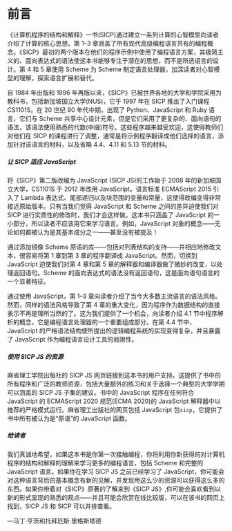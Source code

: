 

# 前言

《计算机程序的结构和解释》一书(SICP)通过建立一系列计算的心智模型向读者介绍了计算的核心思想。第 1–3 章涵盖了所有现代高级编程语言共有的编程概念。《SICP》最初的两个版本在他们的程序示例中使用了编程语言方案，其极简主义的、面向表达式的语法使这本书能够专注于潜在的思想，而不是所选语言的设计。第 4 和 5 章使用 Scheme 为 Scheme 制定语言处理器，加深读者对心智模型的理解，探索语言扩展和替代。

自 1984 年出版和 1996 年再版以来，《SICP》已被世界各地的大学和学院采用为教科书，包括新加坡国立大学(NUS)，它于 1997 年在 SICP 推出了入门课程 CS1101S。在 20 世纪 90 年代中期，出现了 Python、JavaScript 和 Ruby 语言，它们与 Scheme 共享中心设计元素，但是它们采用了更复杂的、面向语句的语法，该语法使用熟悉的代数(中缀)符号。这些程序越来越受欢迎，这使得教师们对他们在 SICP 的课程进行了调整，通常是将示例程序翻译成他们选择的语言，添加针对该语言的材料，以及省略 4.4、4.11 和 5.13 节的材料。

##### 让 SICP 适应 JavaScript

将《SICP》第二版改编为 JavaScript (SICP JS)的工作始于 2008 年的新加坡国立大学，CS1101S 于 2012 年改用 JavaScript。语言标准 ECMAScript 2015 引入了 Lambda  表达式、尾部递归以及块范围的变量和常量，这使得改编变得非常接近原始版本。只有当我们觉得 JavaScript 和 Scheme 之间的差异迫使我们对 SICP 进行实质性的修改时，我们才会这样做。这本书只涵盖了 JavaScript 的一小部分，所以读者不应该用它来学习语言。例如，JavaScript 对象的概念——无论如何都被认为是其基本成分之一——甚至没有被提及！

通过添加镜像 Scheme 原语的库——包括对列表结构的支持——并相应地修改文本，很容易将第 1 章到第 3 章的程序翻译成 JavaScript。然而，切换到 JavaScript 迫使我们对第 4 章和第 5 章的解释器和编译器做了微妙的改变，以处理返回语句。Scheme 的面向表达式的语法没有返回语句，这是面向语句语言的一个显著特征。

通过使用 JavaScript，第 1–3 章向读者介绍了当今大多数主流语言的语法风格。然而，同样的语法风格导致了第 4 章的重大变化，因为程序作为数据结构的直接表示不再是理所当然的了。这为我们提供了一个机会，向读者介绍 4.1 节中程序解析的概念，它是编程语言处理器的一个重要组成部分。在第 4.4 节中，JavaScript 的严格语法结构使所提出的逻辑编程系统的实现变得复杂，并且暴露了 JavaScript 作为编程语言设计工具的局限性。

##### 使用 SICP JS 的资源

麻省理工学院出版社的 SICP JS 网页链接到这本书的用户支持。这提供了书中的所有程序和广泛的教师资源，包括大量额外的练习和关于选择一个典型的大学学期可以涵盖的 SICP JS 子集的建议。书中的 JavaScript 程序在任何符合 JavaScript 的 ECMAScript 2020 规范(ECMA 2020)的 JavaScript 解释器中以推荐的严格模式运行。麻省理工出版社的网页包括 JavaScript 包`sicp`，它提供了书中所有被认为是“原语”的 JavaScript 函数。

##### 给读者

我们真诚地希望，如果这本书是你第一次接触编程，你将利用你新获得的对计算机程序的结构和解释的理解来学习更多的编程语言，包括 Scheme 和完整的 JavaScript 语言。如果你在学习 SICP JS 之前已经学习了 JavaScript，你可能会对这种语言背后的基本概念有新的见解，并发现用这么少的资源可以获得这么多的东西。如果你带着对《SICP》原著的了解来到《SICP JS》,你可能会喜欢看到以新的形式呈现的熟悉的观点——并且可能会欣赏在线比较版，可以在该书的网页上找到，SICP JS 和 SICP 可以并排查看。

—马丁·亨茨和托拜厄斯·里格斯塔德